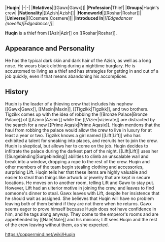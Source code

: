 |**Huqin**|
|-|-|
|**Relatives**|[[Gawx\|Gawx]]|
|**Profession**|Thief|
|**Groups**|Huqin's crew|
|**Nationality**|[[Azish\|Azish]]|
|**Homeworld**|[[Roshar\|Roshar]]|
|**Universe**|[[Cosmere\|Cosmere]]|
|**Introduced In**|*[[Edgedancer (novella)\|Edgedancer]]*|

**Huqin** is a thief from [[Azir\|Azir]] on [[Roshar\|Roshar]].

## Appearance and Personality
He has the typical dark skin and dark hair of the Azish, as well as a long nose. He wears black clothing during a nighttime burglary. He is accustomed to living as a thief and has strategies for getting in and out of a job quickly, even if that means abandoning his accomplices.

## History
Huqin is the leader of a thieving crew that includes his nephew [[Gawx\|Gawx]], [[Maxin\|Maxin]], [[Tigzikk\|Tigzikk]], and two brothers. Tigzikk comes up with the idea of robbing the [[Bronze Palace\|Bronze Palace]] of [[Azimir\|Azimir]] while the [[Vizier\|vizierate]] are distracted by the search for a new [[Prime Aqasix\|Prime Aqasix]]. Huqin mentions that the haul from robbing the palace would allow the crew to live in luxury for at least a year or two. Tigzikk knows a girl named [[Lift\|Lift]] who has exhibited a talent for sneaking into places, and recruits her to join the crew. Huqin is skeptical, but allows her to come on the job.
Huqin decides to infiltrate the palace during the darkest part of the night. [[Lift\|Lift]] uses her [[Surgebinding\|Surgebinding]] abilities to climb an unscalable wall and break into a window, dropping a rope to the rest of the crew. Huqin and other members of the team begin stealing clothing and accessories, surprising Lift. Huqin tells her that these items are highly valuable and easier to steal than things like artwork or jewelry that are kept in secure locations. He moves on to another room, telling Lift and Gawx to stay put. However, Lift had an ulterior motive in joining the crew, and leaves to find someone's dinner to steal.
Gawx leaves with Lift, despite her insistence that he should wait as assigned. She believes that Huqin will have no problem leaving both of them behind if they are not there when he returns. Gawx seems eager to prove himself because Huqin does not have confidence in him, and he tags along anyway. They come to the emperor's rooms and are apprehended by [[Nale\|Nale]] and his minions; Lift sees Huqin and the rest of the crew leaving without them, as she expected.



https://coppermind.net/wiki/Huqin